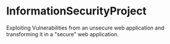 # InformationSecurityProject
Exploiting Vulnerabilities from an unsecure web application and transforming it in a "secure" web application.
